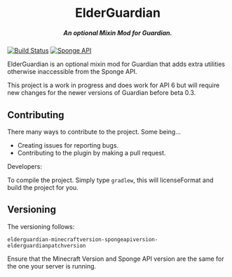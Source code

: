 <h1 align="center">ElderGuardian</h1>
<h5 align="center">An optional Mixin Mod for Guardian.</h5>

[![Build Status](https://travis-ci.org/ichorpowered/elderguardian.svg?branch=master)](https://travis-ci.org/ichorpowered/elderguardian) [![Sponge API](https://img.shields.io/badge/sponge--api-6.0.0-orange.svg)](https://github.com/SpongePowered/SpongeAPI)

ElderGuardian is an optional mixin mod for Guardian that adds extra utilities otherwise inaccessible from the Sponge API.

This project is a work in progress and does work for API 6 but will require new changes for the newer versions of Guardian
before beta 0.3.

## Contributing

There many ways to contribute to the project. Some being...

- Creating issues for reporting bugs.
- Contributing to the plugin by making a pull request.

Developers:

To compile the project. Simply type `gradlew`, this will licenseFormat and build the project
for you.

## Versioning

The versioning follows:

`elderguardian-minecraftversion-spongeapiversion-elderguardianpatchversion`

Ensure that the Minecraft Version and Sponge API version are the same for the one your server is running.



